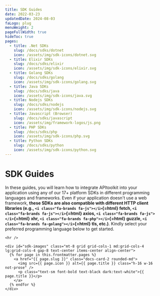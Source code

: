 ```yaml
---
title: SDK Guides
date: 2022-03-23
updatedDate: 2024-08-03
faLogo: plug
menuWeight: 2
pageFullWidth: true
hideToc: true
pages:
  - title: .Net SDKs
    slug: /docs/sdks/dotnet
    icon: /assets/img/sdk-icons/dotnet.svg
  - title: Elixir SDKs
    slug: /docs/sdks/elixir
    icon: /assets/img/sdk-icons/elixir.svg
  - title: Golang SDKs
    slug: /docs/sdks/golang
    icon: /assets/img/sdk-icons/golang.svg
  - title: Java SDKs
    slug: /docs/sdks/java
    icon: /assets/img/sdk-icons/java.svg
  - title: Nodejs SDKs
    slug: /docs/sdks/nodejs
    icon: /assets/img/sdk-icons/nodejs.svg
  - title: Javascript (Browser)
    slug: /docs/sdks/javascript
    icon: /assets/img/framework-logos/js.png
  - title: PHP SDKs
    slug: /docs/sdks/php
    icon: /assets/img/sdk-icons/php.svg
  - title: Python SDKs
    slug: /docs/sdks/python
    icon: /assets/img/sdk-icons/python.svg
---
```


# SDK Guides

In these guides, you will learn how to integrate APItoolkit into your application using any of our 17+ platform SDKs in different programming languages and frameworks. Even if your application doesn't use a web framework,
**these SDKs are also compatible with different HTTP client libraries (e.g., `<i class="fa-brands fa-js"></i>`{=html} fetch, `<i class="fa-brands fa-js"></i>`{=html} axios, `<i class="fa-brands fa-js"></i>`{=html} xhr, `<i class="fa-brands fa-php"></i>`{=html} guzzle, `<i class="fa-brands fa-golang"></i>`{=html} tls, etc.)**.
Kindly select your preferred programming language below to get started.

```=html
<hr />
```

```=html
<div id="sdk-images" class="mt-8 grid grid-cols-1 md:grid-cols-4 lg:grid-cols-4 gap-8 text-center items-center align-center">
  {% for page in this.frontmatter.pages %}
    <a href="{{ page.slug }}" class="docs-card-2 rounded-md">
      <img src={{ page.icon }} alt={{ page.title }} class="h-16 w-16 not-prose" />
      <p class="text-sm font-bold text-black dark:text-white">{{ page.title }}</p>
    </a>
  {% endfor %}
</div>
```
